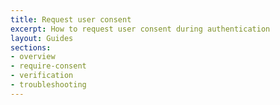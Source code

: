 ```yaml
---
title: Request user consent
excerpt: How to request user consent during authentication
layout: Guides
sections:
- overview
- require-consent
- verification
- troubleshooting
---
```

